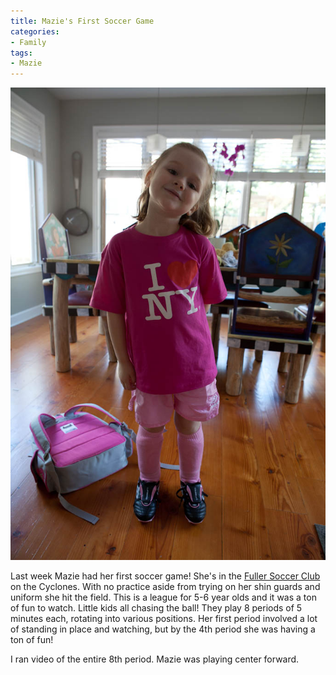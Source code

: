 ```yaml
---
title: Mazie's First Soccer Game
categories:
- Family
tags:
- Mazie
---
```


![](/assets/posts/2010/20100901-170016-0001.jpg)
  



Last week Mazie had her first soccer game! She's in the [Fuller Soccer Club](http://fullersoccer.blogspot.com/) on the Cyclones. With no practice aside from trying on her shin guards and uniform she hit the field.
This is a league for 5-6 year olds and it was a ton of fun to watch. Little kids all chasing the ball! They play 8 periods of 5 minutes each, rotating into various positions. Her first period involved a lot of standing in place and watching, but by the 4th period she was having a ton of fun!

I ran video of the entire 8th period. Mazie was playing center forward.
